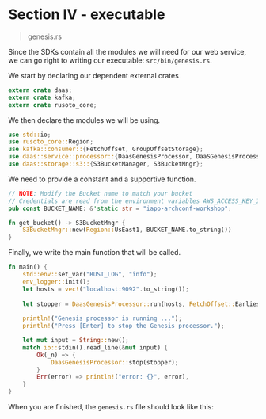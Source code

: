 # Section IV - executable

> genesis.rs

Since the SDKs contain all the modules we will need for our web service, we can go right to writing our executable: `src/bin/genesis.rs`.

We start by declaring our dependent external crates

```rust
extern crate daas;
extern crate kafka;
extern crate rusoto_core;
```

We then declare the modules we will be using.

```rust
use std::io;
use rusoto_core::Region;
use kafka::consumer::{FetchOffset, GroupOffsetStorage};
use daas::service::processor::{DaasGenesisProcessor, DaaSGenesisProcessorService};
use daas::storage::s3::{S3BucketManager, S3BucketMngr};
```

We need to provide a constant and a supportive function.

```rust
// NOTE: Modify the Bucket name to match your bucket
// Credentials are read from the environment variables AWS_ACCESS_KEY_ID and AWS_SECRET_ACCESS_KEY
pub const BUCKET_NAME: &'static str = "iapp-archconf-workshop";

fn get_bucket() -> S3BucketMngr {
    S3BucketMngr::new(Region::UsEast1, BUCKET_NAME.to_string())
}
```

Finally, we write the main function that will be called.

```rust
fn main() {
    std::env::set_var("RUST_LOG", "info");
    env_logger::init();
    let hosts = vec!("localhost:9092".to_string());
    
    let stopper = DaasGenesisProcessor::run(hosts, FetchOffset::Earliest, GroupOffsetStorage::Kafka, get_bucket());
    
    println!("Genesis processor is running ...");
    println!("Press [Enter] to stop the Genesis processor.");

    let mut input = String::new();
    match io::stdin().read_line(&mut input) {
        Ok(_n) => {
            DaasGenesisProcessor::stop(stopper);
        }
        Err(error) => println!("error: {}", error),
    }    
}
```

When you are finished, the `genesis.rs` file should look like this:

```rust

```

